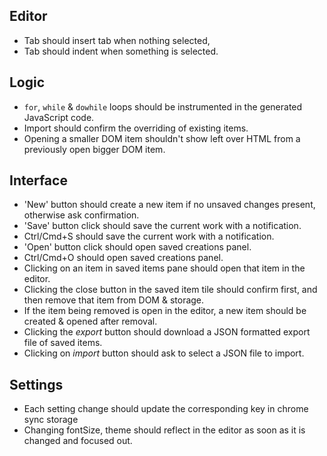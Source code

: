 ## Editor

- Tab should insert tab when nothing selected,
- Tab should indent when something is selected.

## Logic

- `for`, `while` & `dowhile` loops should be instrumented in the generated JavaScript code.
- Import should confirm the overriding of existing items.
- Opening a smaller DOM item shouldn't show  left over HTML from a previously open bigger DOM item.

## Interface

- 'New' button should create a new item if no unsaved changes present, otherwise ask confirmation.
- 'Save' button click should save the current work with a notification.
- Ctrl/Cmd+S should save the current work with a notification.
- 'Open' button click should open saved creations panel.
- Ctrl/Cmd+O should open saved creations panel.
- Clicking on an item in saved items pane should open that item in the editor.
- Clicking the close button in the saved item tile should confirm first, and then remove that item from DOM & storage.
- If the item being removed is open in the editor, a new item should be created & opened after removal.
- Clicking the *export* button should download a JSON formatted export file of saved items.
- Clicking on *import* button should ask to select a JSON file to import.

## Settings

- Each setting change should update the corresponding key in chrome sync storage
- Changing fontSize, theme should reflect in the editor as soon as it is changed and focused out.
